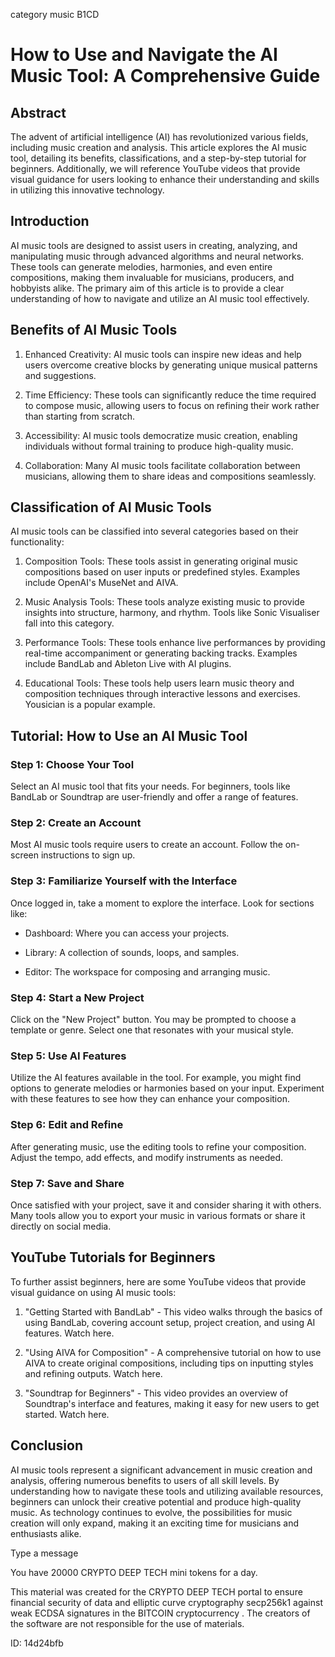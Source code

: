 category music B1CD
# How to Use and Navigate the AI Music Tool: A Comprehensive Guide



## Abstract



The advent of artificial intelligence (AI) has revolutionized various fields, including music creation and analysis. This article explores the AI music tool, detailing its benefits, classifications, and a step-by-step tutorial for beginners. Additionally, we will reference YouTube videos that provide visual guidance for users looking to enhance their understanding and skills in utilizing this innovative technology.



## Introduction



AI music tools are designed to assist users in creating, analyzing, and manipulating music through advanced algorithms and neural networks. These tools can generate melodies, harmonies, and even entire compositions, making them invaluable for musicians, producers, and hobbyists alike. The primary aim of this article is to provide a clear understanding of how to navigate and utilize an AI music tool effectively.



## Benefits of AI Music Tools



1. Enhanced Creativity: AI music tools can inspire new ideas and help users overcome creative blocks by generating unique musical patterns and suggestions.



2. Time Efficiency: These tools can significantly reduce the time required to compose music, allowing users to focus on refining their work rather than starting from scratch.



3. Accessibility: AI music tools democratize music creation, enabling individuals without formal training to produce high-quality music.



4. Collaboration: Many AI music tools facilitate collaboration between musicians, allowing them to share ideas and compositions seamlessly.



## Classification of AI Music Tools



AI music tools can be classified into several categories based on their functionality:



1. Composition Tools: These tools assist in generating original music compositions based on user inputs or predefined styles. Examples include OpenAI's MuseNet and AIVA.



2. Music Analysis Tools: These tools analyze existing music to provide insights into structure, harmony, and rhythm. Tools like Sonic Visualiser fall into this category.



3. Performance Tools: These tools enhance live performances by providing real-time accompaniment or generating backing tracks. Examples include BandLab and Ableton Live with AI plugins.



4. Educational Tools: These tools help users learn music theory and composition techniques through interactive lessons and exercises. Yousician is a popular example.



## Tutorial: How to Use an AI Music Tool



### Step 1: Choose Your Tool



Select an AI music tool that fits your needs. For beginners, tools like BandLab or Soundtrap are user-friendly and offer a range of features.



### Step 2: Create an Account



Most AI music tools require users to create an account. Follow the on-screen instructions to sign up.



### Step 3: Familiarize Yourself with the Interface



Once logged in, take a moment to explore the interface. Look for sections like:



- Dashboard: Where you can access your projects.

- Library: A collection of sounds, loops, and samples.

- Editor: The workspace for composing and arranging music.



### Step 4: Start a New Project



Click on the "New Project" button. You may be prompted to choose a template or genre. Select one that resonates with your musical style.



### Step 5: Use AI Features



Utilize the AI features available in the tool. For example, you might find options to generate melodies or harmonies based on your input. Experiment with these features to see how they can enhance your composition.



### Step 6: Edit and Refine



After generating music, use the editing tools to refine your composition. Adjust the tempo, add effects, and modify instruments as needed.



### Step 7: Save and Share



Once satisfied with your project, save it and consider sharing it with others. Many tools allow you to export your music in various formats or share it directly on social media.



## YouTube Tutorials for Beginners



To further assist beginners, here are some YouTube videos that provide visual guidance on using AI music tools:



1. "Getting Started with BandLab" - This video walks through the basics of using BandLab, covering account setup, project creation, and using AI features. Watch here.



2. "Using AIVA for Composition" - A comprehensive tutorial on how to use AIVA to create original compositions, including tips on inputting styles and refining outputs. Watch here.



3. "Soundtrap for Beginners" - This video provides an overview of Soundtrap's interface and features, making it easy for new users to get started. Watch here.



## Conclusion



AI music tools represent a significant advancement in music creation and analysis, offering numerous benefits to users of all skill levels. By understanding how to navigate these tools and utilizing available resources, beginners can unlock their creative potential and produce high-quality music. As technology continues to evolve, the possibilities for music creation will only expand, making it an exciting time for musicians and enthusiasts alike.



Type a message

You have 20000 CRYPTO DEEP TECH mini tokens for a day.


This material was created for the  CRYPTO DEEP TECH portal  to ensure financial security of data and elliptic curve cryptography  secp256k1 against weak ECDSA  signatures   in the  BITCOIN cryptocurrency . The creators of the software are not responsible for the use of materials.

 ID: 14d24bfb
